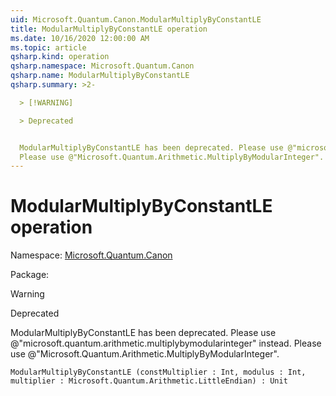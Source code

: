 ```yaml
---
uid: Microsoft.Quantum.Canon.ModularMultiplyByConstantLE
title: ModularMultiplyByConstantLE operation
ms.date: 10/16/2020 12:00:00 AM
ms.topic: article
qsharp.kind: operation
qsharp.namespace: Microsoft.Quantum.Canon
qsharp.name: ModularMultiplyByConstantLE
qsharp.summary: >2-

  > [!WARNING]

  > Deprecated


  ModularMultiplyByConstantLE has been deprecated. Please use @"microsoft.quantum.arithmetic.multiplybymodularinteger" instead.
  Please use @"Microsoft.Quantum.Arithmetic.MultiplyByModularInteger".
---
```


# ModularMultiplyByConstantLE operation

Namespace: [Microsoft.Quantum.Canon](xref:Microsoft.Quantum.Canon)

Package: [](https://nuget.org/packages/)


> [!WARNING]
> Deprecated
ModularMultiplyByConstantLE has been deprecated. Please use @"microsoft.quantum.arithmetic.multiplybymodularinteger" instead.Please use @"Microsoft.Quantum.Arithmetic.MultiplyByModularInteger".

```Q#
ModularMultiplyByConstantLE (constMultiplier : Int, modulus : Int, multiplier : Microsoft.Quantum.Arithmetic.LittleEndian) : Unit
```
